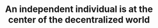 ---
class: independent
title: "An independent individual is at the center of the
decentralized world"
description: "Fully decentralized, resistant to anyone’s control technologies like Obyte help achieve true
independence of the individual, as well as true independence of the Cyberspace:"
quote_avatar: /user/themes/obyte/assets/barlow-small.png
---